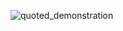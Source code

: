 ![quoted_demonstration](https://github.com/piravelha/quoted/assets/140568241/00f1b815-c10e-4ab8-b2ad-63cc952710b3)
